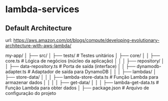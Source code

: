 # lambda-services

## Default Architecture

url: https://aws.amazon.com/pt/blogs/compute/developing-evolutionary-architecture-with-aws-lambda/

my-app/
│
├── src/
│ ├── tests/ # Testes unitários
│ ├── core/
│ │ ├── core.ts # Lógica de negócios (núcleo da aplicação)
│ │
│ ├── repository/
│ │ ├── data-repository.ts # Porta de saída (interface)
│ │ ├── dynamodb-adapter.ts # Adaptador de saída para DynamoDB
│ │
│ ├── lambdas/
│ ├── store-data/
│ │ │ ├── lambda-store-data.ts # Função Lambda para armazenar dados
│ │ │
│ ├── get-data/
│ │ │ ├── lambda-get-data.ts # Função Lambda para obter dados
│
├── package.json # Arquivo de configuração do projeto

